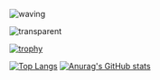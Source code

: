 ![waving](https://capsule-render.vercel.app/api?type=waving&height=200&text=Perfectionists%20with%20Deadlines!&fontAlignY=40&color=gradient&fontSize=40)

![transparent](https://capsule-render.vercel.app/api?type=transparent&fontColor=auto&text=Husband%20of%20Rebekah&height=150&fontSize=60&desc=A%20developer%20who%20enjoys%20Linux%20and%20mobile%20devices&descAlignY=75&descAlign=60)

[![trophy](https://github-profile-trophy.vercel.app/?username=jshsakura&row=1&column=6)](https://github.com/ryo-ma/github-profile-trophy)

[![Top Langs](https://github-readme-stats.vercel.app/api/top-langs/?username=jshsakura)](https://github.com/anuraghazra/github-readme-stats)
[![Anurag's GitHub stats](https://github-readme-stats.vercel.app/api?username=jshsakura&count_private=true&show_icons=true)](https://github.com/anuraghazra/github-readme-stats)


<!--
**jshsakura/jshsakura** is a ✨ _special_ ✨ repository because its `README.md` (this file) appears on your GitHub profile.
&theme=dracula 
Here are some ideas to get you started:

- 🔭 I’m currently working on ...
- 🌱 I’m currently learning ...
- 👯 I’m looking to collaborate on ...
- 🤔 I’m looking for help with ...
- 💬 Ask me about ...
- 📫 How to reach me: ...
- 😄 Pronouns: ...
- ⚡ Fun fact: ...
-->
